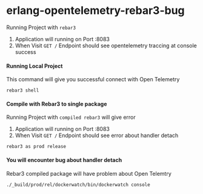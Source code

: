 # erlang-opentelemetry-rebar3-bug
Running Project with `rebar3`
1. Application will running on Port :8083
2. When Visit `GET /` Endpoint should see opentelemetry traccing at console  success
#### Running Local Project
This command will give you successful connect with Open Telemetry
```
rebar3 shell
```
#### Compile with Rebar3 to single package
Running Project with `compiled rebar3` will give error
1. Application will running on Port :8083
2. When Visit `GET /` Endpoint should see error about handler detach
```
rebar3 as prod release
```
#### You will encounter bug about handler detach
Rebar3 compiled package will have problem about Open Telemtry
```
./_build/prod/rel/dockerwatch/bin/dockerwatch console
```